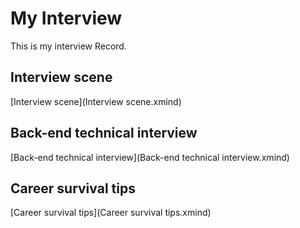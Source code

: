 # My Interview

This is my interview Record.





## Interview scene

[Interview scene](Interview scene.xmind)









## Back-end technical interview

[Back-end technical interview](Back-end technical interview.xmind)









## Career survival tips

[Career survival tips](Career survival tips.xmind)
































































































































































































































